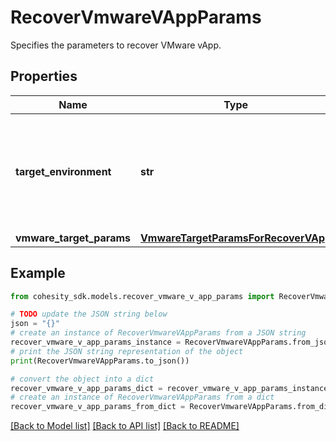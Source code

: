 # RecoverVmwareVAppParams

Specifies the parameters to recover VMware vApp.

## Properties

Name | Type | Description | Notes
------------ | ------------- | ------------- | -------------
**target_environment** | **str** | Specifies the environment of the recovery target. The corresponding params below must be filled out. | 
**vmware_target_params** | [**VmwareTargetParamsForRecoverVApp**](VmwareTargetParamsForRecoverVApp.md) |  | [optional] 

## Example

```python
from cohesity_sdk.models.recover_vmware_v_app_params import RecoverVmwareVAppParams

# TODO update the JSON string below
json = "{}"
# create an instance of RecoverVmwareVAppParams from a JSON string
recover_vmware_v_app_params_instance = RecoverVmwareVAppParams.from_json(json)
# print the JSON string representation of the object
print(RecoverVmwareVAppParams.to_json())

# convert the object into a dict
recover_vmware_v_app_params_dict = recover_vmware_v_app_params_instance.to_dict()
# create an instance of RecoverVmwareVAppParams from a dict
recover_vmware_v_app_params_from_dict = RecoverVmwareVAppParams.from_dict(recover_vmware_v_app_params_dict)
```
[[Back to Model list]](../README.md#documentation-for-models) [[Back to API list]](../README.md#documentation-for-api-endpoints) [[Back to README]](../README.md)



